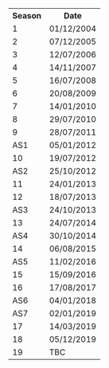 
<html lang="en">
<head>
  <meta charset="utf-8">


  <meta name="description" content="PRSO">
  <meta name="author" content="SB">
</head>

<body>

<table>
  <tr>
    <th>Season</th>
    <th>Date</th>
  </tr>
  <tr>
    <td>1</td>
    <td>01/12/2004</td>
  </tr>
  <tr>
    <td>2</td>
    <td>07/12/2005</td>
  </tr>
  <tr>
    <td>3</td>
    <td>12/07/2006</td>
  </tr>
  <tr>
    <td>4</td>
    <td>14/11/2007</td>
  </tr>
  <tr>
    <td>5</td>
    <td>16/07/2008</td>
  </tr>
  <tr>
    <td>6</td>
    <td>20/08/2009</td>
  </tr>
  <tr>
    <td>7</td>
    <td>14/01/2010</td>
  </tr>
  <tr>
    <td>8</td>
    <td>29/07/2010</td>
  </tr>
  <tr>
    <td>9</td>
    <td>28/07/2011</td>
  </tr>
  <tr>
    <td>AS1</td>
    <td>05/01/2012</td>
  </tr>
  <tr>
    <td>10</td>
    <td>19/07/2012</td>
  </tr>
  <tr>
    <td>AS2</td>
    <td>25/10/2012</td>
  </tr>
  <tr>
    <td>11</td>
    <td>24/01/2013</td>
  </tr>
  <tr>
    <td>12</td>
    <td>18/07/2013</td>
  </tr>
  <tr>
    <td>AS3</td>
    <td>24/10/2013</td>
  </tr>
  <tr>
    <td>13</td>
    <td>24/07/2014</td>
  </tr>
  <tr>
    <td>AS4</td>
    <td>30/10/2014</td>
  </tr>
  <tr>
    <td>14</td>
    <td>06/08/2015</td>
  </tr>
  <tr>
    <td>AS5</td>
    <td>11/02/2016</td>
  </tr>
  <tr>
    <td>15</td>
    <td>15/09/2016</td>
  </tr>
  <tr>
    <td>16</td>
    <td>17/08/2017</td>
  </tr>
  <tr>
    <td>AS6</td>
    <td>04/01/2018</td>
  </tr>
  <tr>
    <td>AS7</td>
    <td>02/01/2019</td>
  </tr>
  <tr>
    <td>17</td>
    <td>14/03/2019</td>
  </tr>
  <tr>
    <td>18</td>
    <td>05/12/2019</td>
  </tr>
  <tr>
    <td>19</td>
    <td>TBC</td>
  </tr>
  
</table>

</body>
</html>
